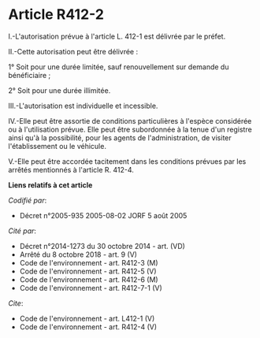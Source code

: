 # Article R412-2

I.-L'autorisation prévue à l'article L. 412-1 est délivrée par le préfet. 

II.-Cette autorisation peut être délivrée : 

1° Soit pour une durée limitée, sauf renouvellement sur demande du bénéficiaire ; 

2° Soit pour une durée illimitée. 

III.-L'autorisation est individuelle et incessible. 

IV.-Elle peut être assortie de conditions particulières à l'espèce considérée ou à l'utilisation prévue. Elle peut être
subordonnée à la tenue d'un registre ainsi qu'à la possibilité, pour les agents de l'administration, de visiter
l'établissement ou le véhicule. 

V.-Elle peut être accordée tacitement dans les conditions prévues par les arrêtés mentionnés à l'article R. 412-4.

**Liens relatifs à cet article**

_Codifié par_:

  - Décret n°2005-935 2005-08-02 JORF 5 août 2005

_Cité par_:

  - Décret n°2014-1273 du 30 octobre 2014 - art. (VD)
  - Arrêté du 8 octobre 2018 - art. 9 (V)
  - Code de l'environnement - art. R412-3 (M)
  - Code de l'environnement - art. R412-5 (V)
  - Code de l'environnement - art. R412-6 (M)
  - Code de l'environnement - art. R412-7-1 (V)

_Cite_:

  - Code de l'environnement - art. L412-1 (V)
  - Code de l'environnement - art. R412-4 (V)
